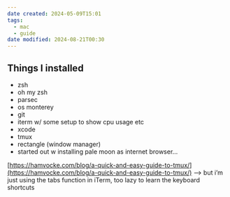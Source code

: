 ```yaml
---
date created: 2024-05-09T15:01
tags:
  - mac
  - guide
date modified: 2024-08-21T00:30
---
```

## Things I installed

- zsh
- oh my zsh
- parsec
- os monterey 
- git
- iterm w/ some setup to show cpu usage etc 
- xcode
- tmux
- rectangle (window manager)
- started out w installing pale moon as internet browser…

[https://hamvocke.com/blog/a-quick-and-easy-guide-to-tmux/](https://hamvocke.com/blog/a-quick-and-easy-guide-to-tmux/) —> but i’m just using the tabs function in iTerm, too lazy to learn the keyboard shortcuts